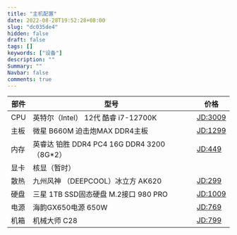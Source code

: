 ```yaml
---
title: "主机配置"
date: 2022-08-28T19:52:28+08:00
slug: "dc035de4"
hidden: false
draft: false
tags: []
keywords: ["设备"]
description: ""
Summary: ""
Navbar: false
comments: true
---
```




<!--more-->

| 部件 | 型号                                          | 价格                                              |
| ---- | --------------------------------------------- | ------------------------------------------------- |
| CPU  | 英特尔（Intel） 12代 酷睿 i7-12700K           | [JD:3009](https://item.jd.com/100026922744.html)  |
| 主板 | 微星 B660M 迫击炮MAX DDR4主板                 | [JD:1299](https://item.jd.com/100032201177.html)  |
| 内存 | 英睿达 铂胜  DDR4 PC4  16G DDR4 3200（8G\*2） | [JD:449](https://item.jd.com/10026491616770.html) |
| 显卡 | 核显（暂时）                                  |                                                   |
| 散热 | 九州风神 （DEEPCOOL）冰立方 AK620             | [JD:299](https://item.jd.com/100029376820.html)   |
| 硬盘 | 三星 1TB SSD固态硬盘 M.2接口 980 PRO          | [JD:1009](https://item.jd.com/100008757393.html)  |
| 电源 | 海韵GX650电源 650W                            | [JD:769](https://item.jd.com/100004223053.html)   |
| 机箱 | 机械大师 C28                                  | [JD:799](https://item.jd.com/10040958295981.html) |



